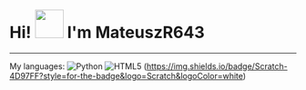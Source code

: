 <h1>Hi! <img src="https://octodex.github.com/images/octonaut.jpg" width="50"> I'm MateuszR643</h1>
<hr>

My languages:
![Python](https://img.shields.io/badge/python-3670A0?style=for-the-badge&logo=python&logoColor=ffdd54)
![HTML5](https://img.shields.io/badge/html5-%23E34F26.svg?style=for-the-badge&logo=html5&logoColor=white)
(https://img.shields.io/badge/Scratch-4D97FF?style=for-the-badge&logo=Scratch&logoColor=white)
